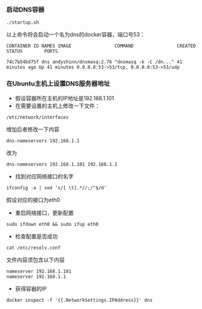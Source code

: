 ### 启动DNS容器
```
./startup.sh
```
以上命令将会启动一个名为dns的docker容器，端口号53：
```
CONTAINER ID NAMES IMAGE                COMMAND                CREATED        STATUS        PORTS

74c7b54bd75f dns andyshinn/dnsmasq:2.76 "dnsmasq -k -C /dn..." 41 minutes ago Up 41 minutes 0.0.0.0:53->53/tcp, 0.0.0.0:53->53/udp

```

### 在Ubuntu主机上设置DNS服务器地址

- 假设容器所在主机的IP地址是192.168.1.101
- 在需要设置的主机上修改一下文件：
```
/etc/network/interfaces
```
增加后者修改一下内容

```
dns-nameservers 192.168.1.1
```
改为
```
dns-nameservers 192.168.1.101 192.168.1.1
```

- 找到对应网络接口的名字
```
ifconfig -a | sed 's/[ \t].*//;/^$/d'
```
假设对应的接口为eth0

- 重启网络接口，更新配置
```
sudo ifdown eth0 && sudo ifup eth0
```

- 检查配置是否成功
```
cat /etc/resolv.conf
```
文件内容须包含以下内容
```
nameserver 192.168.1.101
nameserver 192.168.1.1
```

- 获得容器的IP
```
docker inspect -f '{{.NetworkSettings.IPAddress}}' dns
```
